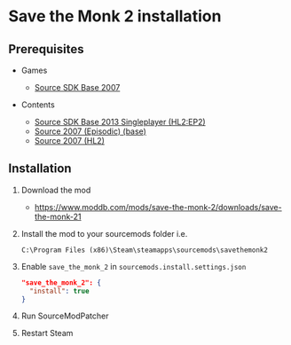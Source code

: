 # Save the Monk 2 installation

## Prerequisites

- Games
  - [Source SDK Base 2007](../../../game-installation/game-installation/source-sdk-base-2007.md)

- Contents
  - [Source SDK Base 2013 Singleplayer (HL2:EP2)](../../../SourceContentInstaller/v0/content-installation/source-sdk-base-2013-singleplayer.md#hl2ep2-content)
  - [Source 2007 (Episodic) (base)](../../../SourceContentInstaller/v0/content-installation/source-2007.md#episodic-base-content)
  - [Source 2007 (HL2)](../../../SourceContentInstaller/v0/content-installation/source-2007.md#hl2-content)

## Installation

1. Download the mod

   - <https://www.moddb.com/mods/save-the-monk-2/downloads/save-the-monk-21>

2. Install the mod to your sourcemods folder i.e.

   ```text
   C:\Program Files (x86)\Steam\steamapps\sourcemods\savethemonk2
   ```

3. Enable `save_the_monk_2` in `sourcemods.install.settings.json`

   ```json
   "save_the_monk_2": {
     "install": true
   }
   ```

4. Run SourceModPatcher
5. Restart Steam
